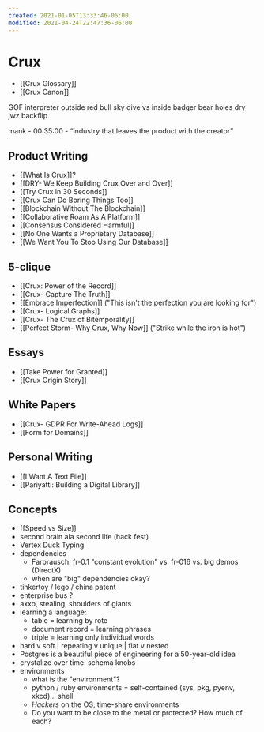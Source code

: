 ```yaml
---
created: 2021-01-05T13:33:46-06:00
modified: 2021-04-24T22:47:36-06:00
---
```


# Crux

- [[Crux Glossary]]
- [[Crux Canon]]

GOF interpreter
outside red bull sky dive vs inside
badger bear holes 
dry
jwz backflip 

mank - 00:35:00 - “industry that leaves the product with the creator” 


## Product Writing

- [[What Is Crux]]?
- [[DRY- We Keep Building Crux Over and Over]]
- [[Try Crux in 30 Seconds]]
- [[Crux Can Do Boring Things Too]]
- [[Blockchain Without The Blockchain]]
- [[Collaborative Roam As A Platform]]
- [[Consensus Considered Harmful]] 
- [[No One Wants a Proprietary Database]]
- [[We Want You To Stop Using Our Database]]

## 5-clique

- [[Crux: Power of the Record]]
- [[Crux- Capture The Truth]]
- [[Embrace Imperfection]] ("This isn't the perfection you are looking for")
- [[Crux- Logical Graphs]]
- [[Crux- The Crux of Bitemporality]]
- [[Perfect Storm- Why Crux, Why Now]] ("Strike while the iron is hot")


## Essays

- [[Take Power for Granted]]
- [[Crux Origin Story]]

## White Papers

- [[Crux- GDPR For Write-Ahead Logs]]
- [[Form for Domains]]

## Personal Writing

- [[I Want A Text File]] 
- [[Pariyatti: Building a Digital Library]]

## Concepts

- [[Speed vs Size]]
- second brain ala second life (hack fest)
- Vertex Duck Typing
- dependencies
    - Farbrausch: fr-0.1 "constant evolution" vs. fr-016 vs. big demos (DirectX)
    - when are "big" dependencies okay?
- tinkertoy / lego / china patent 
- enterprise bus ?
- axxo, stealing, shoulders of giants 
- learning a language:
    - table = learning by rote
    - document record = learning phrases
    - triple = learning only individual words
- hard v soft | repeating v unique | flat v nested
- Postgres is a beautiful piece of engineering for a 50-year-old idea
- crystalize over time: schema knobs
- environments
    - what is the "environment"?
    - python / ruby environments = self-contained (sys, pkg, pyenv, xkcd)... shell
    - _Hackers_ on the OS, time-share environments
    - Do you want to be close to the metal or protected? How much of each?